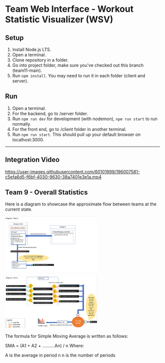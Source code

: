 # Team Web Interface - Workout Statistic Visualizer (WSV)

## Setup

1. Install Node.js LTS.
2. Open a terminal.
3. Clone repository in a folder. 
4. Go into project folder, make sure you've checked out this branch (team11-main).
5. Run ```npm install```. You may need to run it in each folder (client and server).

## Run

1. Open a terminal.
2. For the backend, go to /server folder.
3. Run ```npm run dev``` for development (with nodemon), ```npm run start``` to run normally.
4. For the front end, go to /client folder in another terminal.
5. Run ```npm run start```. This should pull up your default browser on localhost:3000.
<hr >

## Integration Video


https://user-images.githubusercontent.com/60101999/196007581-c5efa6d5-f6bf-4030-9630-38a7401e3e1a.mp4



## Team 9 - Overall Statistics

Here is a diagram to showcase the approximate flow between teams at the current state.

<img
  src="web_interface\data\images\diagram1.PNG"
  title="Diagram Part 1"
  style="display: inline-block; margin: 0 auto; max-width: 300px">

<img
  src="web_interface\data\images\diagram2.PNG"
  title="Diagram Part 2"
  style="display: inline-block; margin: 0 auto; max-width: 300px">






The formula for Simple Moving Average is written as follows:

SMA = (A1 + A2 + ……….An) / n
Where:

A is the average in period n
n is the number of periods
